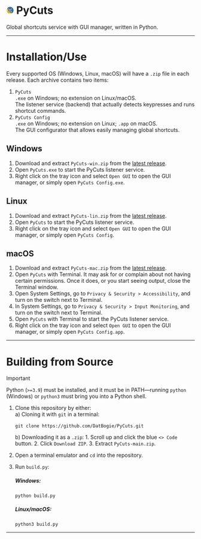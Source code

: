 # <img src="./PyCutsTrayIcon.png" height="20px"> PyCuts
Global shortcuts service with GUI manager, written in Python.

---

# Installation/Use
Every supported OS (Windows, Linux, macOS) will have a `.zip` file in each release. Each archive contains two items:

1. `PyCuts`
<br>`.exe` on Windows; no extension on Linux/macOS.
<br>The listener service (backend) that actually detects keypresses and runs shortcut commands.
2. `PyCuts Config`
<br>`.exe` on Windows; no extension on Linux; `.app` on macOS.
<br>The GUI configurator that allows easily managing global shortcuts.

## Windows
1. Download and extract `PyCuts-win.zip` from the [latest release](https://github.com/DatBogie/PyCuts/releases/latest).
2. Open `PyCuts.exe` to start the PyCuts listener service.
3. Right click on the tray icon and select `Open GUI` to open the GUI manager, or simply open `PyCuts Config.exe`.

## Linux
1. Download and extract `PyCuts-lin.zip` from the [latest release](https://github.com/DatBogie/PyCuts/releases/latest).
2. Open `PyCuts` to start the PyCuts listener service.
3. Right click on the tray icon and select `Open GUI` to open the GUI manager, or simply open `PyCuts Config`.

## macOS
1. Download and extract `PyCuts-mac.zip` from the [latest release](https://github.com/DatBogie/PyCuts/releases/latest).
2. Open `PyCuts` with Terminal. It may ask for or complain about not having certain permissions. Once it does, or you start seeing output, close the Terminal window.
3. Open System Settings, go to `Privacy & Security > Accessibility`, and turn on the switch next to Terminal.
4. In System Settings, go to `Privacy & Security > Input Monitoring`, and turn on the switch next to Terminal.
5. Open `PyCuts` with Terminal to start the PyCuts listener service.
6. Right click on the tray icon and select `Open GUI` to open the GUI manager, or simply open `PyCuts Config.app`.

---

# Building from Source
> [!Important]
> Python (`>=3.9`) must be installed, and it must be in PATH—running `python` (Windows) or `python3` must bring you into a Python shell.

1. Clone this repository by either:
	<br>a) Cloning it with `git` in a terminal:

	```
	git clone https://github.com/DatBogie/PyCuts.git
	```
	b) Downloading it as a `.zip`:
		1. Scroll up and click the blue `<> Code` button.
		2. Click `Download ZIP`.
		3. Extract `PyCuts-main.zip`.
2. Open a terminal emulator and `cd` into the repository.
3. Run `build.py`:
	##### Windows:

	```
	python build.py
	```
	##### Linux/macOS:

	```
	python3 build.py
	```
---